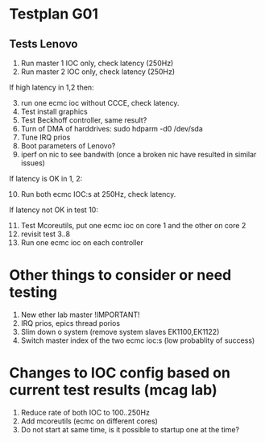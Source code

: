 # Testplan G01

## Tests Lenovo
1. Run master 1 IOC only, check latency (250Hz)
2. Run master 2 IOC only, check latency (250Hz)

If high latency in 1,2 then:

3. run one ecmc ioc without CCCE, check latency.
4. Test install graphics
5. Test Beckhoff controller, same result?
6. Turn of DMA of harddrives: sudo hdparm -d0 /dev/sda
7. Tune IRQ prios
8. Boot parameters of Lenovo?
9. iperf on nic to see bandwith (once a broken nic have resulted in similar issues)

If latency is OK in 1, 2:

10. Run both ecmc IOC:s at 250Hz, check latency.

If latency not OK in test 10:

11. Test Mcoreutils, put one ecmc ioc on core 1 and the other on core 2
12. revisit test 3..8
13. Run one ecmc ioc on each controller

# Other things to consider or need testing
1. New ether lab master !IMPORTANT!
2. IRQ prios, epics thread porios
3. Slim down o system (remove system slaves EK1100,EK1122)
4. Switch master index of the two ecmc ioc:s (low probablity of success)

# Changes to IOC config based on current test results (mcag lab)
1. Reduce rate of both IOC to 100..250Hz
2. Add mcoreutils (ecmc on different cores)
3. Do not start at same time, is it possible to startup one at the time?

